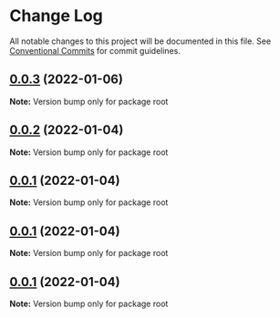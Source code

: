 # Change Log

All notable changes to this project will be documented in this file.
See [Conventional Commits](https://conventionalcommits.org) for commit guidelines.

## [0.0.3](https://github.com/heiyehk/hyjs/compare/v0.0.2...v0.0.3) (2022-01-06)

**Note:** Version bump only for package root





## [0.0.2](https://github.com/heiyehk/hyjs/compare/v0.0.1-alpha.6...v0.0.2) (2022-01-04)

**Note:** Version bump only for package root





## [0.0.1](https://github.com/heiyehk/hyjs/compare/v0.0.1-alpha.6...v0.0.1) (2022-01-04)

**Note:** Version bump only for package root





## [0.0.1](https://github.com/heiyehk/hyjs/compare/v0.0.1-alpha.6...v0.0.1) (2022-01-04)

**Note:** Version bump only for package root





## [0.0.1](https://github.com/heiyehk/hyjs/compare/v0.0.1-alpha.6...v0.0.1) (2022-01-04)

**Note:** Version bump only for package root
